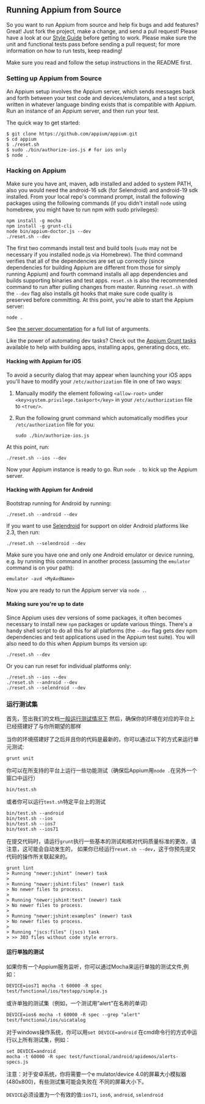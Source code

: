 ## Running Appium from Source

So you want to run Appium from source and help fix bugs and add features?
Great! Just fork the project, make a change, and send a pull request! Please
have a look at our [Style Guide](style-guide.md) before getting to work.
Please make sure the unit and functional tests pass before sending a pull
request; for more information on how to run tests, keep reading!

Make sure you read and follow the setup instructions in the README first.

### Setting up Appium from Source

An Appium setup involves the Appium server, which sends messages back and forth
between your test code and devices/emulators, and a test script, written in
whatever language binding exists that is compatible with Appium. Run an
instance of an Appium server, and then run your test.

The quick way to get started:

```center
$ git clone https://github.com/appium/appium.git
$ cd appium
$ ./reset.sh
$ sudo ./bin/authorize-ios.js # for ios only
$ node .
```

### Hacking on Appium

Make sure you have ant, maven, adb installed and added to system PATH, also you
would need the android-16 sdk (for Selendroid) and android-19 sdk installed.
From your local repo's command prompt, install the following packages using the
following commands (if you didn't install `node` using homebrew, you might have
to run npm with sudo privileges):

```center
npm install -g mocha
npm install -g grunt-cli
node bin/appium-doctor.js --dev
./reset.sh --dev
```

The first two commands install test and build tools (`sudo` may not be
necessary if you installed node.js via Homebrew). The third command verifies
that all of the dependencies are set up correctly (since dependencies for
building Appium are different from those for simply running Appium) and fourth
command installs all app dependencies and builds supporting binaries and test
apps. `reset.sh` is also the recommended command to run after pulling changes
from master. Running `reset.sh` with the `--dev` flag also installs git hooks
that make sure code quality is preserved before committing. At this point,
you're able to start the Appium server:

```center
node .
```

See [the server documentation](/docs/en/writing-running-appium/server-args.md)
for a full list of arguments.

Like the power of automating dev tasks? Check out the [Appium Grunt tasks](/docs/en/contributing-to-appium/grunt.md)
available to help with building apps, installing apps, generating docs, etc.

#### Hacking with Appium for iOS

To avoid a security dialog that may appear when launching your iOS apps you'll
have to modify your `/etc/authorization` file in one of two ways:

1. Manually modify the element following `<allow-root>` under `<key>system.privilege.taskport</key>`
   in your `/etc/authorization` file to `<true/>`.

2. Run the following grunt command which automatically modifies your
   `/etc/authorization` file for you:

    ```center
    sudo ./bin/authorize-ios.js
    ```

At this point, run:

```center
./reset.sh --ios --dev
```

Now your Appium instance is ready to go. Run `node .` to kick up the Appium server.

#### Hacking with Appium for Android

Bootstrap running for Android by running:

```center
./reset.sh --android --dev
```

If you want to use [Selendroid](http://github.com/DominikDary/selendroid) for
support on older Android platforms like 2.3, then run:

```center
./reset.sh --selendroid --dev
```

Make sure you have one and only one Android emulator or device running, e.g.
by running this command in another process (assuming the `emulator` command is
on your path):

```center
emulator -avd <MyAvdName>
```

Now you are ready to run the Appium server via `node .`.

#### Making sure you're up to date

Since Appium uses dev versions of some packages, it often becomes necessary to
install new `npm` packages or update various things. There's a handy shell script
to do all this for all platforms (the `--dev` flag gets dev npm dependencies
and test applications used in the Appium test suite). You will also need to do
this when Appium bumps its version up:

```center
./reset.sh --dev
```

Or you can run reset for individual platforms only:

```center
./reset.sh --ios --dev
./reset.sh --android --dev
./reset.sh --selendroid --dev
```

### 运行测试集
首先，签出我们的文档[一般运行测试情况下](/docs/en/writing-running-appium/running-tests.md) 
然后，确保你的环境在对应的平台上已经搭建好了与你所期望的那样

当你的环境搭建好了之后并且你的代码是最新的，你可以通过以下的方式来运行单元测试:

```center
grunt unit
```
你可以在所支持的平台上运行一些功能测试（确保后Appium用`node .`在另外一个窗口中运行）

```center
bin/test.sh
```
或者你可以运行`test.sh`特定平台上的测试

```center
bin/test.sh --android
bin/test.sh --ios
bin/test.sh --ios7
bin/test.sh --ios71
```
在提交代码时，请运行`grunt`执行一些基本的测试和核对代码质量标准的更改，请注意，这可能会自动发生的，
如果你已经运行`reset.sh --dev`，这于你预先提交代码的操作所关联起来的。

```center
grunt lint
> Running "newer:jshint" (newer) task
> 
> Running "newer:jshint:files" (newer) task
> No newer files to process.
> 
> Running "newer:jshint:test" (newer) task
> No newer files to process.
> 
> Running "newer:jshint:examples" (newer) task
> No newer files to process.
> 
> Running "jscs:files" (jscs) task
> >> 303 files without code style errors.
```

#### 运行单独的测试
如果你有一个Appium服务监听，你可以通过Mocha来运行单独的测试文件,例如：


```center
DEVICE=ios71 mocha -t 60000 -R spec test/functional/ios/testapp/simple.js
```
或许单独的测试集（例如，一个测试用”alert"在名称的单词）


```center
DEVICE=ios6 mocha -t 60000 -R spec --grep "alert" test/functional/ios/uicatalog
```

对于windows操作系统，你可以用`set DEVICE=android` 在cmd命令行的方式中运行以上所有测试集，例如：


```center
set DEVICE=android
mocha -t 60000 -R spec test/functional/android/apidemos/alerts-specs.js
```

注意：对于安卓系统，你将需要一个e mulator/device 4.0的屏幕大小模拟器(480x800)，有些测试集可能会失败在
不同的屏幕大小下。

`DEVICE`必须设置为一个有效的值:`ios71`, `ios6`, `android`, `selendroid`

